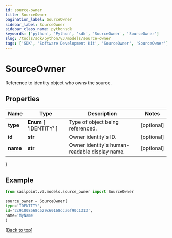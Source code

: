 ```yaml
---
id: source-owner
title: SourceOwner
pagination_label: SourceOwner
sidebar_label: SourceOwner
sidebar_class_name: pythonsdk
keywords: ['python', 'Python', 'sdk', 'SourceOwner', 'SourceOwner'] 
slug: /tools/sdk/python/v3/models/source-owner
tags: ['SDK', 'Software Development Kit', 'SourceOwner', 'SourceOwner']
---
```


# SourceOwner

Reference to identity object who owns the source.

## Properties

Name | Type | Description | Notes
------------ | ------------- | ------------- | -------------
**type** |  **Enum** [  'IDENTITY' ] | Type of object being referenced. | [optional] 
**id** | **str** | Owner identity's ID. | [optional] 
**name** | **str** | Owner identity's human-readable display name. | [optional] 
}

## Example

```python
from sailpoint.v3.models.source_owner import SourceOwner

source_owner = SourceOwner(
type='IDENTITY',
id='2c91808568c529c60168cca6f90c1313',
name='MyName'
)

```
[[Back to top]](#) 

